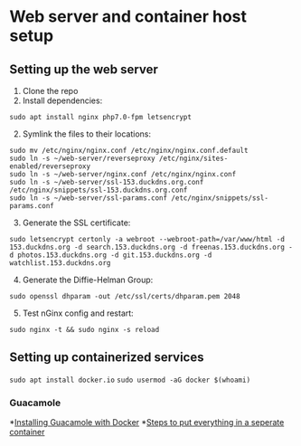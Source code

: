 # Web server and container host setup
## Setting up the web server
1. Clone the repo
2. Install dependencies:
```
sudo apt install nginx php7.0-fpm letsencrypt
```
2. Symlink the files to their locations:
```
sudo mv /etc/nginx/nginx.conf /etc/nginx/nginx.conf.default
sudo ln -s ~/web-server/reverseproxy /etc/nginx/sites-enabled/reverseproxy
sudo ln -s ~/web-server/nginx.conf /etc/nginx/nginx.conf
sudo ln -s ~/web-server/ssl-153.duckdns.org.conf /etc/nginx/snippets/ssl-153.duckdns.org.conf
sudo ln -s ~/web-server/ssl-params.conf /etc/nginx/snippets/ssl-params.conf
```
  
3. Generate the SSL certificate:

`sudo letsencrypt certonly -a webroot --webroot-path=/var/www/html -d 153.duckdns.org -d search.153.duckdns.org -d freenas.153.duckdns.org -d photos.153.duckdns.org -d git.153.duckdns.org -d watchlist.153.duckdns.org`

4. Generate the Diffie-Helman Group:

`sudo openssl dhparam -out /etc/ssl/certs/dhparam.pem 2048`

5. Test nGinx config and restart:

`sudo nginx -t && sudo nginx -s reload`

## Setting up containerized services

`sudo apt install docker.io`
`sudo usermod -aG docker $(whoami)`

### Guacamole

*[Installing Guacamole with Docker](https://guacamole.incubator.apache.org/doc/gug/guacamole-docker.html)
*[Steps to put everything in a seperate container](https://www.cb-net.co.uk/linux/running-guacamole-from-a-docker-container-on-ubuntu-16-04-lts-16-10/)
